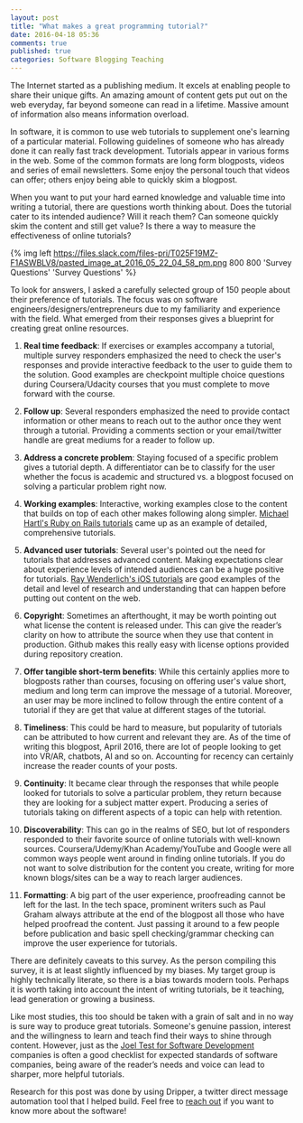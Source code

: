 ```yaml
---
layout: post
title: "What makes a great programming tutorial?"
date: 2016-04-18 05:36
comments: true
published: true
categories: Software Blogging Teaching
---
```


The Internet started as a publishing medium. It excels at enabling people to share their unique gifts. An amazing amount of content gets put out on the web everyday, far beyond someone can read in a lifetime. Massive amount of information also means information overload.

In software, it is common to use web tutorials to supplement one's learning of a particular material. Following guidelines of someone who has already done it can really fast track development. Tutorials appear in various forms in the web. Some of the common formats are long form blogposts, videos and series of email newsletters. Some enjoy the personal touch that videos can offer; others enjoy being able to quickly skim a blogpost.

When you want to put your hard earned knowledge and valuable time into writing a tutorial, there are questions worth thinking about. Does the tutorial cater to its intended audience? Will it reach them? Can someone quickly skim the content and still get value? Is there a way to measure the effectiveness of online tutorials?

{% img left https://files.slack.com/files-pri/T025F19MZ-F1ASWBLV8/pasted_image_at_2016_05_22_04_58_pm.png 800 800 'Survey Questions' 'Survey Questions' %}

To look for answers, I asked a carefully selected group of 150 people about their preference of tutorials. The focus was on software engineers/designers/entrepreneurs due to my familiarity and experience with the field. What emerged from their responses gives a blueprint for creating great online resources. 

1. **Real time feedback**: If exercises or examples accompany a tutorial, multiple survey responders emphasized the need to check the user's responses and provide interactive feedback to the user to guide them to the solution. Good examples are checkpoint multiple choice questions during Coursera/Udacity courses that you must complete to move forward with the course.

2. **Follow up**: Several responders emphasized the need to provide contact information or other means to reach out to the author once they went through a tutorial. Providing a comments section or your email/twitter handle are great mediums for a reader to follow up.

3. **Address a concrete problem**: Staying focused of a specific problem gives a tutorial depth. A differentiator can be to classify for the user whether the focus is academic and structured vs. a blogpost focused on solving a particular problem right now.

4. **Working examples**: Interactive, working examples close to the content that builds on top of each other makes following along simpler. [Michael Hartl's Ruby on Rails tutorials](https://www.railstutorial.org/) came up as an example of detailed, comprehensive tutorials.

5. **Advanced user tutorials**: Several user's pointed out the need for tutorials that addresses advanced content. Making expectations clear about experience levels of intended audiences can be a huge positive for tutorials. [Ray Wenderlich's iOS tutorials](https://www.raywenderlich.com/video-tutorials) are good examples of the detail and level of research and understanding that can happen before putting out content on the web.

<!-- more -->

6. **Copyright**: Sometimes an afterthought, it may be worth pointing out what license the content is released under. This can give the reader’s clarity on how to attribute the source when they use that content in production. Github makes this really easy with license options provided  during repository creation.

7. **Offer tangible short-term benefits**: While this certainly applies more to blogposts rather than courses, focusing on offering user's value short, medium and long term can improve the message of a tutorial. Moreover, an user may be more inclined to follow through the entire content of a tutorial if they are get that value at different stages of the tutorial.

8. **Timeliness**: This could be hard to measure, but popularity of tutorials can be attributed to how current and relevant they are. As of the time of writing this blogpost, April 2016, there are lot of people looking to get into VR/AR, chatbots, AI and so on. Accounting for recency can certainly increase the reader counts of your posts.

9. **Continuity**: It became clear through the responses that while people looked for tutorials to solve a particular problem, they return because they are looking for a subject matter expert. Producing a series of tutorials taking on different aspects of a topic can help with retention.

10. **Discoverability**: This can go in the realms of SEO, but lot of responders responded to their favorite source of online tutorials with well-known sources. Coursera/Udemy/Khan Academy/YouTube and Google were all common ways people went around in finding online tutorials. If you do not want to solve distribution for the content you create, writing for more known blogs/sites can be a way to reach larger audiences.

11. **Formatting**: A big part of the user experience, proofreading cannot be left for the last. In the tech space, prominent writers such as Paul Graham always attribute at the end of the blogpost all those who have helped proofread the content. Just passing it around to a few people before publication and basic spell checking/grammar checking can improve the user experience for tutorials.

There are definitely caveats to this survey. As the person compiling this survey, it is at least slightly influenced by my biases. My target group is highly technically literate, so there is a bias towards modern tools. Perhaps it is worth taking into account the intent of writing tutorials, be it teaching, lead generation or growing a business. 

Like most studies, this too should be taken with a grain of salt and in no way is sure way to produce great tutorials. Someone's genuine passion, interest and the willingness to learn and teach find their ways to shine through content. However, just as the [Joel Test for Software Development](http://www.joelonsoftware.com/articles/fog0000000043.html) companies is often a good checklist for expected standards of software companies, being aware of the reader’s needs and voice can lead to sharper, more helpful tutorials.

Research for this post was done by using Dripper, a twitter direct message automation tool that I helped build. Feel free to [reach out](mailto:avi@aviadas.com) if you want to know more about the software!
